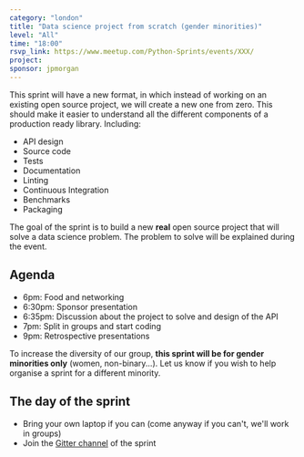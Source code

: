 ```yaml
---
category: "london"
title: "Data science project from scratch (gender minorities)"
level: "All"
time: "18:00"
rsvp_link: https://www.meetup.com/Python-Sprints/events/XXX/
project:
sponsor: jpmorgan
---
```


This sprint will have a new format, in which instead of working on an existing open source project,
we will create a new one from zero. This should make it easier to understand all the different
components of a production ready library. Including:

- API design
- Source code
- Tests
- Documentation
- Linting
- Continuous Integration
- Benchmarks
- Packaging

The goal of the sprint is to build a new **real** open source project that will solve a data science
problem. The problem to solve will be explained during the event.

Agenda
------

- 6pm: Food and networking
- 6:30pm: Sponsor presentation
- 6:35pm: Discussion about the project to solve and design of the API
- 7pm: Split in groups and start coding
- 9pm: Retrospective presentations

To increase the diversity of our group, **this sprint will be for gender minorities only** (women, non-binary...).
Let us know if you wish to help organise a sprint for a different minority.

The day of the sprint
---------------------

- Bring your own laptop if you can (come anyway if you can't, we'll work in groups)
- Join the [Gitter channel](https://gitter.im/py-sprints/ds-from-scratch) of the sprint
